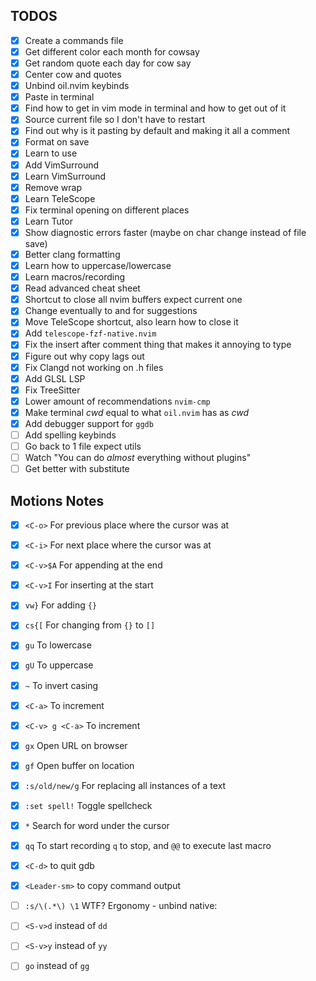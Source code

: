 ## TODOS
- [x] Create a commands file
- [x] Get different color each month for cowsay
- [x] Get random quote each day for cow say
- [x] Center cow and quotes
- [x] Unbind oil.nvim keybinds
- [x] Paste in terminal
- [x] Find how to get in vim mode in terminal and how to get out of it
- [x] Source current file so I don't have to restart
- [x] Find out why is it pasting by default and making it all a comment
- [x] Format on save
- [x] Learn to use <C-v>
- [x] Add VimSurround 
- [x] Learn VimSurround
- [x] Remove wrap
- [x] Learn TeleScope
- [x] Fix terminal opening on different places
- [x] Learn Tutor
- [x] Show diagnostic errors faster (maybe on char change instead of file save)
- [x] Better clang formatting
- [x] Learn how to uppercase/lowercase
- [x] Learn macros/recording
- [x] Read advanced cheat sheet
- [x] Shortcut to close all nvim buffers expect current one
- [x] Change eventually to <C-p> and <C-n> for suggestions 
- [x] Move TeleScope shortcut, also learn how to close it
- [x] Add `telescope-fzf-native.nvim`
- [x] Fix the insert after comment thing that makes it annoying to type
- [x] Figure out why copy lags out
- [x] Fix Clangd not working on .h files
- [x] Add GLSL LSP
- [x] Fix TreeSitter
- [x] Lower amount of recommendations `nvim-cmp`
- [x] Make terminal *cwd* equal to what `oil.nvim` has as *cwd*
- [x] Add debugger support for `ggdb`
- [ ] Add spelling keybinds
- [ ] Go back to 1 file expect utils
- [ ] Watch "You can do *almost* everything without plugins"
- [ ] Get better with substitute

## Motions Notes
- [x] `<C-o>` For previous place where the cursor was at 
- [x] `<C-i>` For next place where the cursor was at
- [x] `<C-v>$A` For appending at the end
- [x] `<C-v>I` For inserting at the start
- [x] `vw}` For adding `{}`
- [x] `cs{[` For changing from `{}` to `[]`
- [x] `gu` To lowercase
- [x] `gU` To uppercase
- [x] `~` To invert casing
- [x] `<C-a>` To increment
- [x] `<C-v> g <C-a>` To increment
- [x] `gx` Open URL on browser
- [x] `gf` Open buffer on location 
- [x] `:s/old/new/g` For replacing all instances of a text
- [x] `:set spell!` Toggle spellcheck
- [x] `*` Search for word under the cursor
- [x] `qq` To start recording `q` to stop, and `@@` to execute last macro
- [x] `<C-d>` to quit gdb
- [x] `<Leader-sm>` to copy command output
- [ ] `:s/\(.*\) \1` WTF?
Ergonomy - unbind native:
- [ ] `<S-v>d` instead of `dd`
- [ ] `<S-v>y` instead of `yy`
- [ ] `go`     instead of `gg`

